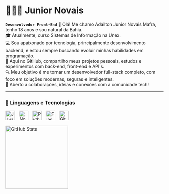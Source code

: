 # 👩🏻‍💻 Junior Novais

**`Desenvolvedor Front-End`**
👋 Olá! Me chamo Adailton Junior Novais Mafra, tenho 18 anos e sou natural da Bahia.
<br>
🎓 Atualmente, curso Sistemas de Informação na Unex.
<br>
💻 Sou apaixonado por tecnologia, principalmente desenvolvimento backend, e estou sempre buscando evoluir minhas habilidades em programação.
<br>
🚀 Aqui no GitHub, compartilho meus projetos pessoais, estudos e experimentos com back-end, front-end e API's.
<br>
🔍 Meu objetivo é me tornar um desenvolvedor full-stack completo, com foco em soluções modernas, seguras e inteligentes.
<br>
🤝 Aberto a colaborações, ideias e conexões com a comunidade tech!

---

### 🤖 Linguagens e Tecnologias


<img 
    align="left" 
    alt="JavaScript" 
    title="JavaScript"
    width="30px" 
    style="padding-right: 10px;" 
    src="https://cdn.jsdelivr.net/gh/devicons/devicon@latest/icons/javascript/javascript-original.svg" 
/>
 <img
    align="left" 
    alt="Node" 
    title="Node"
    width="30px" 
    style="padding-right: 10px;" 
    src="https://cdn.jsdelivr.net/gh/devicons/devicon@latest/icons/nodejs/nodejs-original.svg" 
/>
 
<img 
    align="left" 
    alt="Python" 
    title="Python"
    width="30px" 
    style="padding-right: 10px;" 
    src="https://cdn.jsdelivr.net/gh/devicons/devicon@latest/icons/python/python-original.svg" 
/>
 <img
    align="left" 
    alt="Flask" 
    title="Flask"
    width="30px" 
    style="padding-right: 10px;" 
    src="https://cdn.jsdelivr.net/gh/devicons/devicon@latest/icons/flask/flask-original.svg" 
/>
<img
    align="left" 
    alt="Git" 
    title="Git"
    width="30px" 
    style="padding-right: 10px;" 
    src="https://cdn.jsdelivr.net/gh/devicons/devicon@latest/icons/git/git-original.svg" 
/>
<br/>
<br/>


<p>

<img 
      align="left" 
      alt="GitHub Stats" 
      height="200" 
      src="https://github-readme-stats.vercel.app/api/top-langs/?username=juniornovais&theme=dark&layout=compact&custom_title=Tecnologias&langs_count=9" 
  />

</p>
